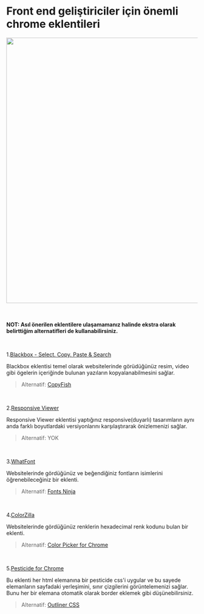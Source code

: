# Front end geliştiriciler için önemli chrome eklentileri

<div align="center"> <img src="https://is1-ssl.mzstatic.com/image/thumb/Purple126/v4/9e/71/fb/9e71fbc7-c100-a957-464a-8985fdc2c29e/AppIcon-0-1x_U007emarketing-0-0-0-6-0-0-sRGB-85-220.png/1200x630wa.png" width="700"> </div>

<br>
<br>


**NOT: Asıl önerilen eklentilere ulaşamamanız halinde ekstra olarak belirttiğim alternatifleri de kullanabilirsiniz.**

<br>

1.[Blackbox - Select. Copy. Paste & Search](https://chrome.google.com/webstore/detail/blackbox-select-copy-past/mcgbeeipkmelnpldkobichboakdfaeon)

Blackbox eklentisi temel olarak websitelerinde görüdüğünüz resim, video gibi ögelerin içeriğinde bulunan yazıların kopyalanabilmesini sağlar.

> Alternatif: [CopyFish](https://chrome.google.com/webstore/detail/copyfish-%F0%9F%90%9F-free-ocr-soft/eenjdnjldapjajjofmldgmkjaienebbj)

<br>


2.[Responsive Viewer](https://chrome.google.com/webstore/detail/responsive-viewer/inmopeiepgfljkpkidclfgbgbmfcennb)

Responsive Viewer eklentisi yaptığınız responsive(duyarlı) tasarımların aynı anda farklı boyutlardaki versiyonlarını karşılaştırarak önizlemenizi sağlar.

> Alternatif: YOK

<br>


3.[WhatFont](https://chrome.google.com/webstore/detail/whatfont/jabopobgcpjmedljpbcaablpmlmfcogm)

Websitelerinde gördüğünüz ve beğendiğiniz fontların isimlerini öğrenebileceğiniz bir eklenti.

> Alternatif: [Fonts Ninja](https://chrome.google.com/webstore/detail/fonts-ninja/eljapbgkmlngdpckoiiibecpemleclhh)

<br>

4.[ColorZilla](https://chrome.google.com/webstore/detail/colorzilla/bhlhnicpbhignbdhedgjhgdocnmhomnp)

Websitelerinde gördüğünüz renklerin hexadecimal renk kodunu bulan bir eklenti.

> Alternatif: [Color Picker for Chrome](https://chrome.google.com/webstore/detail/color-picker-for-chrome/clldacgmdnnanihiibdgemajcfkmfhia)

<br>

5.[Pesticide for Chrome](https://chrome.google.com/webstore/detail/pesticide-for-chrome/bakpbgckdnepkmkeaiomhmfcnejndkbi)

Bu eklenti her html elemanına bir pesticide css'i uygular ve bu sayede elemanların sayfadaki yerleşimini, sınır çizgilerini görüntelemenizi sağlar. Bunu her bir elemana otomatik olarak border eklemek gibi düşünebilirsiniz.

> Alternatif: [Outliner CSS](https://chrome.google.com/webstore/detail/outliner-css/epodomlablfiehjgajhlhbdhidlkokaj)
